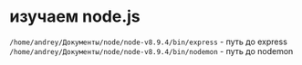 # изучаем node.js

`/home/andrey/Документы/node/node-v8.9.4/bin/express` - путь до express
`/home/andrey/Документы/node/node-v8.9.4/bin/nodemon` - путь до nodemon